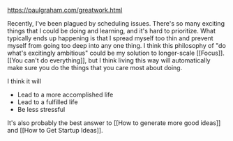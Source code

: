 https://paulgraham.com/greatwork.html

Recently, I've been plagued by scheduling issues. There's so many exciting things that I could be doing and learning, and it's hard to prioritize. What typically ends up happening is that I spread myself too thin and prevent myself from going too deep into any one thing. I think this philosophy of "do what's excitingly ambitious" could be my solution to longer-scale [[Focus]]. [[You can't do everything]], but I think living this way will automatically make sure you do the things that you care most about doing.

I think it will 
- Lead to a more accomplished life
- Lead to a fulfilled life
- Be less stressful

It's also probably the best answer to [[How to generate more good ideas]] and [[How to Get Startup Ideas]].